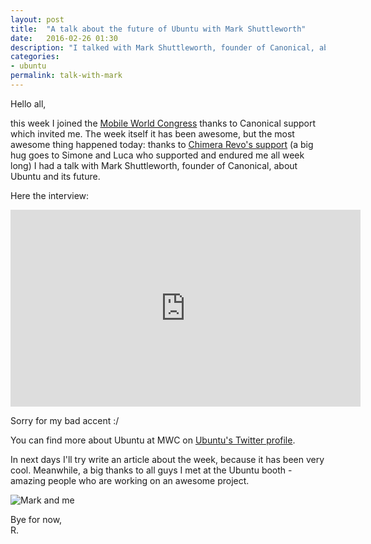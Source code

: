 ```yaml
---
layout: post
title:  "A talk about the future of Ubuntu with Mark Shuttleworth"
date:   2016-02-26 01:30
description: "I talked with Mark Shuttleworth, founder of Canonical, about the future of Ubuntu: phones, desktop, iot and cloud, all powered by Snappy"
categories:
- ubuntu
permalink: talk-with-mark
---
```


Hello all,

this week I joined the [Mobile World Congress][0] thanks to Canonical support
which invited me. The week itself it has been awesome, but the most awesome
thing happened today: thanks to [Chimera Revo's support][1] (a big hug goes to
Simone and Luca who supported and endured me all week long) I had a talk with
Mark Shuttleworth, founder of Canonical, about Ubuntu and its future.

Here the interview:

<iframe width="560" height="315" src="https://www.youtube.com/embed/7veT3h8jisM" frameborder="0" allowfullscreen></iframe>

Sorry for my bad accent :/

You can find more about Ubuntu at MWC on [Ubuntu's Twitter profile][2].

In next days I'll try write an article about the week, because it has been very
cool. Meanwhile, a big thanks to all guys I met at the Ubuntu booth - amazing
people who are working on an awesome project.

![Mark and me][3]

Bye for now,<br/>
R.

[0]: https://www.mobileworldcongress.com/
[1]: http://www.chimerarevo.com/
[2]: https://twitter.com/ubuntu
[3]: https://img.rpadovani.com/posts/markandme.jpg
